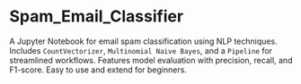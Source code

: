 # Spam_Email_Classifier
A Jupyter Notebook for email spam classification using NLP techniques. Includes `CountVectorizer`, `Multinomial Naive Bayes`, and a `Pipeline` for streamlined workflows. Features model evaluation with precision, recall, and F1-score. Easy to use and extend for beginners.
